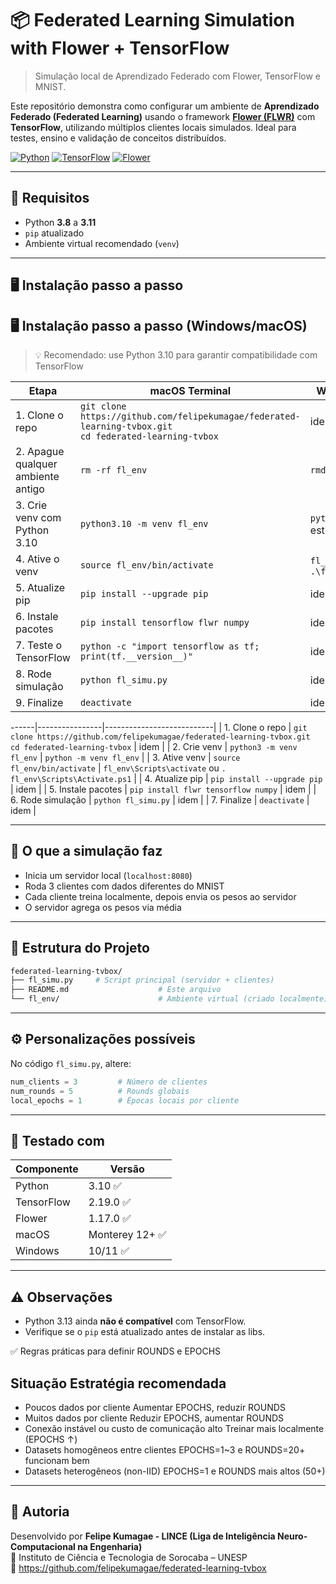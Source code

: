 # 📦 Federated Learning Simulation with Flower + TensorFlow

> Simulação local de Aprendizado Federado com Flower, TensorFlow e MNIST.

Este repositório demonstra como configurar um ambiente de **Aprendizado Federado (Federated Learning)** usando o framework [**Flower (FLWR)**](https://flower.dev) com **TensorFlow**, utilizando múltiplos clientes locais simulados. Ideal para testes, ensino e validação de conceitos distribuídos.

[![Python](https://img.shields.io/badge/python-3.8--3.11-blue)](https://www.python.org/)
[![TensorFlow](https://img.shields.io/badge/TensorFlow-2.14-orange)](https://www.tensorflow.org/)
[![Flower](https://img.shields.io/badge/Flower-1.5.0-brightgreen)](https://flower.dev)

---

## 🧰 Requisitos

- Python **3.8** a **3.11**
- `pip` atualizado
- Ambiente virtual recomendado (`venv`)

---

## 🖥️ Instalação passo a passo
## 🖥️ Instalação passo a passo (Windows/macOS)

> 💡 Recomendado: use Python 3.10 para garantir compatibilidade com TensorFlow

| Etapa | macOS Terminal | Windows CMD / PowerShell |
|------|----------------|---------------------------|
| 1. Clone o repo | `git clone https://github.com/felipekumagae/federated-learning-tvbox.git`<br>`cd federated-learning-tvbox` | idem |
| 2. Apague qualquer ambiente antigo | `rm -rf fl_env` | `rmdir /S /Q fl_env` |
| 3. Crie venv com Python 3.10 | `python3.10 -m venv fl_env` | `python -m venv fl_env` (se estiver usando Python 3.10) |
| 4. Ative o venv | `source fl_env/bin/activate` | `fl_env\Scripts\activate` ou `.\fl_env\Scripts\Activate.ps1` |
| 5. Atualize pip | `pip install --upgrade pip` | idem |
| 6. Instale pacotes | `pip install tensorflow flwr numpy` | idem |
| 7. Teste o TensorFlow | `python -c "import tensorflow as tf; print(tf.__version__)"` | idem |
| 8. Rode simulação | `python fl_simu.py` | idem |
| 9. Finalize | `deactivate` | idem |

------|----------------|---------------------------|
| 1. Clone o repo | `git clone https://github.com/felipekumagae/federated-learning-tvbox.git`<br>`cd federated-learning-tvbox` | idem |
| 2. Crie venv | `python3 -m venv fl_env` | `python -m venv fl_env` |
| 3. Ative venv | `source fl_env/bin/activate` | `fl_env\Scripts\activate` ou `. fl_env\Scripts\Activate.ps1` |
| 4. Atualize pip | `pip install --upgrade pip` | idem |
| 5. Instale pacotes | `pip install flwr tensorflow numpy` | idem |
| 6. Rode simulação | `python fl_simu.py` | idem |
| 7. Finalize | `deactivate` | idem |

---

## 🚀 O que a simulação faz

- Inicia um servidor local (`localhost:8080`)
- Roda 3 clientes com dados diferentes do MNIST
- Cada cliente treina localmente, depois envia os pesos ao servidor
- O servidor agrega os pesos via média

---

## 📁 Estrutura do Projeto

```bash
federated-learning-tvbox/
├── fl_simu.py     # Script principal (servidor + clientes)
├── README.md                    # Este arquivo
└── fl_env/                      # Ambiente virtual (criado localmente)
```

---

## ⚙️ Personalizações possíveis

No código `fl_simu.py`, altere:

```python
num_clients = 3         # Número de clientes
num_rounds = 5          # Rounds globais
local_epochs = 1        # Épocas locais por cliente
```

---

## 🧪 Testado com

| Componente   | Versão         |
|--------------|----------------|
| Python       | 3.10 ✅       |
| TensorFlow   | 2.19.0 ✅       |
| Flower       | 1.17.0 ✅        |
| macOS        | Monterey 12+ ✅ |
| Windows      | 10/11 ✅        |

---

## ⚠️ Observações

- Python 3.13 ainda **não é compatível** com TensorFlow.
- Verifique se o `pip` está atualizado antes de instalar as libs.

✅ Regras práticas para definir ROUNDS e EPOCHS

## Situação	Estratégia recomendada
- Poucos dados por cliente	Aumentar EPOCHS, reduzir ROUNDS
- Muitos dados por cliente	Reduzir EPOCHS, aumentar ROUNDS
- Conexão instável ou custo de comunicação alto	Treinar mais localmente (EPOCHS ↑)
- Datasets homogêneos entre clientes	EPOCHS=1~3 e ROUNDS=20+ funcionam bem
- Datasets heterogêneos (non-IID)	EPOCHS=1 e ROUNDS mais altos (50+)
---

## 👥 Autoria

Desenvolvido por **Felipe Kumagae - LINCE (Liga de Inteligência Neuro-Computacional na Engenharia)**  
📍 Instituto de Ciência e Tecnologia de Sorocaba – UNESP  
🔗 https://github.com/felipekumagae/federated-learning-tvbox
